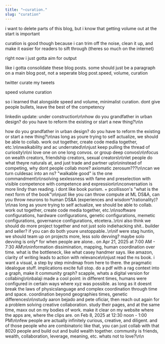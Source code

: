 ```yaml
---
title: "✂️curation."
slug: "curation"
---
```


i want to delete parts of this blog, but i know that getting volume out at the start is important

curation is good though because i can trim off the noise, clean it up, and make it easier for readers to sift through (theres so much on the internet)

right now i just gotta aim for output

like i gotta consolidate these blog posts. some should just be a paragraph on a main blog post, not a seperate blog post.speed, volume, curation

twitter curate my tweets

speed volume curation

so i learned that alongside speed and volume, minimalist curation. dont give people bullets, leave the best of the competency

linkedin update:
under construction\n\nhow do you grandfather in urban design? do you have to reform the existing or start a new thing?\n\n

how do you grandfather in urban design? do you have to reform the existing or start a new thing?\n\nas long as youre trying to self actualize, we should be able to collab. work out together, create code media together, etc.\n\nwalkability and ac underrated\n\njust keep pulling the thread of curiosity\n\ni love one on one long convos. or group deep convos\n\nfocus on wealth creators, friendship creators, sexual creators\n\nlet people do what theyre naturals at, and just trade and partner up\n\ninstead of competing, why dont people collab more? axiomatic zerosum???\n\ncan we turn culdesac into an ns? "walkable good" is the one commandment\n\nsolving sexlessness with fame and preselection with visible competence with competence and expression\n\nconversation is more lindy than reading. i dont like book purism. + pcollisson's "what is the next form of the book"\n\njust like you can throw compute at ML DS&A, can you throw neurons to human DS&A (experiences and wisdom*/rationality)?\n\nas long as youre trying to self actualize, we should be able to collab. work out together, create code media together, etc.\n\nsoftware configurations, hardware configurations, genetic configurations, memetic configurations, governance configurations, etcetera..\n\ni also think we should do more project together and not just solo indiehacking shit.. builder and seller? if you can do both youre unstoppable..\n\nif were stag huntin, we should team up on projects more, less solo devving? maybe solo devving is only* for when people are alone.. on Apr 21, 2025 at 7:00 AM - 7:30 AM\n\ninformation dissimination, mapping, human coordination over time. what is the bottleneck, like what casey handmer says. like amazon, clarity of writing leads to action with relevance\n\njust read the ns book. i want a visual, a step by step mindmap from here to there. the pragmatic idealogue stuff. implications excite full stop. do a pdf with a rag context into a graph, make it community graph? scapple, whats a digital version for collabing\n\nbalaji made a cool point: in different times, humans were configured in certain ways where xyz was possible. as long as it doesnt break the laws of physicslanguage and complex coordination through time and space. coordination beyond geographies times, genetic differences\n\nstudy aaron bejado and pete oficiar, then reach out again for a problem solving creative collaboration. study their pages, and at the same time, maxx out on my bodies of work. make it clear on my website where the apps are, where the clips are. on Feb 8, 2025 at 12:30 noon - 1:00 PM\n\nfew people are actually infinitely curious, creative, and diligent. and of those people who are combinatoric like that, you can just collab with that 8020 people and build out and build wealth together. community is friends, wealth, collaboration, leverage, meaning, etc. whats not to love?\n\n
